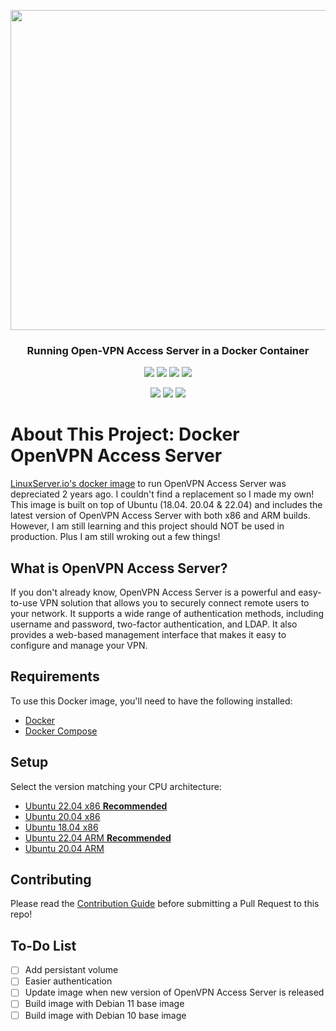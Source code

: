 <p align="center">
  <img src="https://upload.wikimedia.org/wikipedia/commons/f/f5/OpenVPN_logo.svg" width="512">
</p>

<h3 align="center">Running Open-VPN Access Server in a Docker Container</h3>

<p align="center">
  <img src="https://img.shields.io/github/stars/TeaRex-coder/docker-openvpn-access-server?style=for-the-badge">
  <img src="https://img.shields.io/docker/stars/alexandreboutoille/ovpn-as?style=for-the-badge">
  <img src="https://img.shields.io/docker/pulls/alexandreboutoille/ovpn-as?style=for-the-badge">
  <img src="https://img.shields.io/github/languages/code-size/TeaRex-coder/docker-openvpn-access-server?style=for-the-badge">
</p>

<p align="center">
  <img src="https://img.shields.io/github/last-commit/TeaRex-coder/docker-openvpn-access-server?style=for-the-badge">
  <img src="https://img.shields.io/github/issues/TeaRex-coder/docker-openvpn-access-server?style=for-the-badge">
  <img src="https://img.shields.io/github/license/TeaRex-coder/docker-openvpn-access-server?style=for-the-badge">
</p>

# About This Project: Docker OpenVPN Access Server

[LinuxServer.io's docker image](https://hub.docker.com/r/linuxserver/openvpn-as) to run OpenVPN Access Server was depreciated 2 years ago. I couldn't find a replacement so I made my own! This image is built on top of Ubuntu (18.04. 20.04 & 22.04) and includes the latest version of OpenVPN Access Server with both x86 and ARM builds. However, I am still learning and this project should NOT be used in production. Plus I am still wroking out a few things!

## What is OpenVPN Access Server?

If you don't already know, OpenVPN Access Server is a powerful and easy-to-use VPN solution that allows you to securely connect remote users to your network. It supports a wide range of authentication methods, including username and password, two-factor authentication, and LDAP. It also provides a web-based management interface that makes it easy to configure and manage your VPN.

## Requirements

To use this Docker image, you'll need to have the following installed:

- [Docker](https://docs.docker.com/get-docker/)
- [Docker Compose](https://docs.docker.com/compose/install)

## Setup

Select the version matching your CPU architecture:

- [Ubuntu 22.04 x86 <b>Recommended</b>](https://github.com/TeaRex-coder/docker-openvpn-access-server/tree/main/ubuntu22.04-x86)
- [Ubuntu 20.04 x86](https://github.com/TeaRex-coder/docker-openvpn-access-server/tree/main/ubuntu20.04-x86)
- [Ubuntu 18.04 x86](https://github.com/TeaRex-coder/docker-openvpn-access-server/tree/main/ubuntu18.04-x86)
- [Ubuntu 22.04 ARM <b>Recommended</b>](https://github.com/TeaRex-coder/docker-openvpn-access-server/tree/main/ubuntu22.04-arm)
- [Ubuntu 20.04 ARM](https://github.com/TeaRex-coder/docker-openvpn-access-server/tree/main/ubuntu20.04-arm)

## Contributing

Please read the [Contribution Guide](https://github.com/TeaRex-coder/docker-openvpn-access-server/blob/main/CONTRIBUTING.md) before submitting a Pull Request to this repo!

## To-Do List

- [ ] Add persistant volume
- [ ] Easier authentication
- [ ] Update image when new version of OpenVPN Access Server is released
- [ ] Build image with Debian 11 base image
- [ ] Build image with Debian 10 base image
